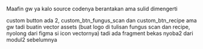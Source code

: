Maafin gw ya kalo source codenya berantakan ama sulid dimengerti

custom button ada 2, custom_btn_fungus_scan dan custom_btn_recipe
ama gw tadi buatin vector assets (buat logo di tulisan fungus scan dan recipe, nyolong dari figma si icon vectornya)
tadi ada fragment bekas nyoba2 dari modul2 sebelumnya
